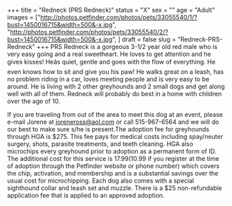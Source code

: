 +++
title = "Redneck (PRS Redneck)"
status = "X"
sex = ""
age = "Adult"
images = ["http://photos.petfinder.com/photos/pets/33055540/1/?bust=1450016715&width=500&-x.jpg",
"http://photos.petfinder.com/photos/pets/33055540/2/?bust=1450016715&width=500&-x.jpg",
]
draft = false
slug = "Redneck-PRS-Redneck"
+++
PRS Redneck is a gorgeous 3-1/2 year old red male who is very easy going and a real sweetheart. He loves to get attention and he gives kisses!  Heâs quiet, gentle and goes with the flow of everything. He even knows how to sit and give you his paw! He walks great on a leash, has no problem riding in a car, loves meeting people and is very easy to be around. He is living with 2 other greyhounds and 2 small dogs and get along well with all of them. Redneck will probably do best in a home with children over the age of 10.

If you are traveling from out of the area to meet this dog at an event, please e-mail Jorene at joreneross@aol.com or call 515-967-6564 and we will do our best to make sure s/he is present.The adoption fee for greyhounds through HGA is $275. This fee pays for medical costs including spay/neuter surgery, shots, parasite treatments, and teeth cleaning. HGA also microchips every greyhound prior to adoption as a permanent form of ID. The additional cost for this service is $17.99 ($10.99 if you register at the time of adoption through the Petfinder website or phone number) which covers the chip, activation, and membership and is a substantial savings over the usual cost for microchipping. Each dog also comes with a special sighthound collar and leash set and muzzle. There is a $25 non-refundable application fee that is applied to an approved adoption.
